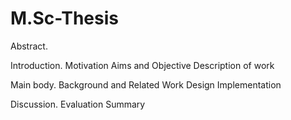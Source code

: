 # M.Sc-Thesis
Abstract. 
 
 
Introduction. 
Motivation
Aims and Objective
Description of work
 
Main body. 
Background and Related Work
Design
Implementation
 
Discussion. 
Evaluation
Summary

